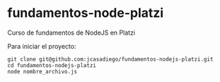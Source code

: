 # fundamentos-node-platzi
Curso de fundamentos de NodeJS en Platzi

Para iniciar el proyecto:
 
 ```
git clone git@github.com:jcasadiego/fundamentos-nodejs-platzi.git
cd fundamentos-nodejs-platzi
node nombre_archivo.js

 ```